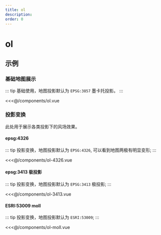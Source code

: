 ```yaml
---
title: ol
description: 
order: 0
---
```


# ol

## 示例

### 基础地图展示

::: tip
基础使用，地图投影默认为 `EPSG:3857` 墨卡托投影。
:::

<<<@/components/ol.vue

### 投影变换

此处用于展示各类投影下的风场效果。

#### epsg:4326

::: tip
投影变换，地图投影默认为 `EPSG:4326`, 可以看到地图两极有明显变形;
:::

<<<@/components/ol-4326.vue

#### epsg:3413 极投影

::: tip
投影变换，地图投影默认为 `EPSG:3413` 极投影;
:::

<<<@/components/ol-3413.vue

#### ESRI:53009 moll

::: tip
投影变换，地图投影默认为 `ESRI:53009`;
:::

<<<@/components/ol-moll.vue

